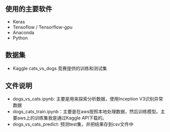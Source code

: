 ## 使用的主要软件
* Keras
* Tensoflow / Tensorflow-gpu
* Anaconda
* Python
## 数据集
* Kaggle cats_vs_dogs 竞赛提供的训练和测试集
## 文件说明
* dogs_vs_cats.ipynb: 主要是用来探索分析数据，使用Inception V3识别异常数据
* dogs_cats_train.ipynb：主要是在aws按照本地处理数据，然后训练模型。主要aws上的训练集我是通过Kaggle API下载的。
* dogs_vs_cats_predict: 预测test集，并把结果存到csv文件中